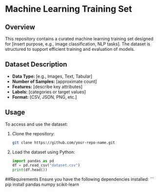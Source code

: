 # Machine Learning Training Set

## Overview
This repository contains a curated machine learning training set designed for [insert purpose, e.g., image classification, NLP tasks]. The dataset is structured to support efficient training and evaluation of models.

## Dataset Description
- **Data Type:** [e.g., Images, Text, Tabular]
- **Number of Samples:** [approximate count]
- **Features:** [describe key attributes]
- **Labels:** [categories or target values]
- **Format:** [CSV, JSON, PNG, etc.]

## Usage
To access and use the dataset:
1. Clone the repository:
   ```bash
   git clone https://github.com/your-repo-name.git
2. Load the dataset using Python:
     ```Python
     import pandas as pd
     df = pd.read_csv("dataset.csv")
     print(df.head())


##Requirements
  Ensure you have the following dependencies installed:
    ```
    pip install pandas numpy scikit-learn



